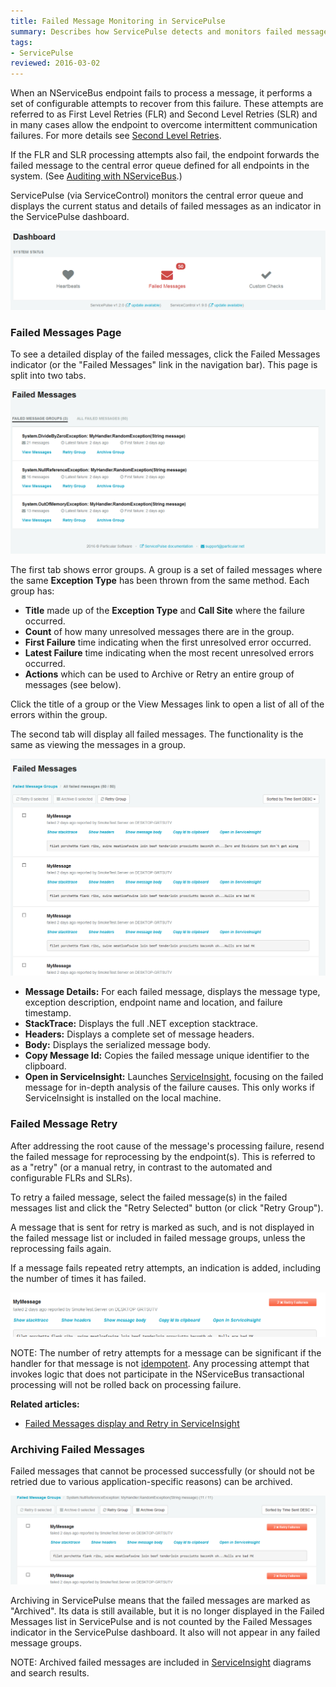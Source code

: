 ```yaml
---
title: Failed Message Monitoring in ServicePulse
summary: Describes how ServicePulse detects and monitors failed messages, and allows retrying, or archiving failing messages
tags:
- ServicePulse
reviewed: 2016-03-02 
---
```


When an NServiceBus endpoint fails to process a message, it performs a set of configurable attempts to recover from this failure. These attempts are referred to as First Level Retries (FLR) and Second Level Retries (SLR) and in many cases allow the endpoint to overcome intermittent communication failures. For more details see [Second Level Retries](/nservicebus/errors/automatic-retries.md).

If the FLR and SLR processing attempts also fail, the endpoint forwards the failed message to the central error queue defined for all endpoints in the system. (See [Auditing with NServiceBus](/nservicebus/operations/auditing.md).)

ServicePulse (via ServiceControl) monitors the central error queue and displays the current status and details of failed messages as an indicator in the ServicePulse dashboard.

![Failed Messages indicator](images/indicators-failed-message.png)


### Failed Messages Page

To see a detailed display of the failed messages, click the Failed Messages indicator (or the "Failed Messages" link in the navigation bar). This page is split into two tabs.

![Failed Message Groups Page](intro-failed-messages-failed-groups-page.png)

The first tab shows error groups. A group is a set of failed messages where the same **Exception Type** has been thrown from the same method. Each group has:

 * **Title** made up of the **Exception Type** and **Call Site** where the failure occurred.
 * **Count** of how many unresolved messages there are in the group.
 * **First Failure** time indicating when the first unresolved error occurred.
 * **Latest Failure** time indicating when the most recent unresolved errors occurred.
 * **Actions** which can be used to Archive or Retry an entire group of messages (see below).

Click the title of a group or the View Messages link to open a list of all of the errors within the group.

The second tab will display all failed messages. The functionality is the same as viewing the messages in a group.

![Failed Messages Page](intro-failed-messages-failed-messages-page.png)


 * **Message Details:** For each failed message, displays the message type, exception description, endpoint name and location, and failure timestamp. 
 * **StackTrace:** Displays the full .NET exception stacktrace.
 * **Headers:** Displays a complete set of message headers.
 * **Body:** Displays the serialized message body.
 * **Copy Message Id:** Copies the failed message unique identifier to the clipboard.
 * **Open in ServiceInsight:** Launches [ServiceInsight](/serviceinsight/), focusing on the failed message for in-depth analysis of the failure causes. This only works if ServiceInsight is installed on the local machine. 


### Failed Message Retry

After addressing the root cause of the message's processing failure, resend the failed message for reprocessing by the endpoint(s). This is referred to as a "retry" (or a manual retry, in contrast to the automated and configurable FLRs and SLRs).

To retry a failed message, select the failed message(s) in the failed messages list and click the "Retry Selected" button (or click "Retry Group").

A message that is sent for retry is marked as such, and is not displayed in the failed message list or included in failed message groups, unless the reprocessing fails again.

If a message fails repeated retry attempts, an indication is added, including the number of times it has failed.

![Repeated failure indication](images/failed-messages-repeated-failure.png)

NOTE: The number of retry attempts for a message can be significant if the handler for that message is not [idempotent](/nservicebus/concept-overview.md#idempotence). Any processing attempt that invokes logic that does not participate in the NServiceBus transactional processing will not be rolled back on processing failure.

**Related articles:**

* [Failed Messages display and Retry in ServiceInsight](/serviceinsight/#errors-and-retries)


### Archiving Failed Messages

Failed messages that cannot be processed successfully (or should not be retried due to various application-specific reasons) can be archived.

![Failed Message Archive](images/failed-messages-archive.png)

Archiving in ServicePulse means that the failed messages are marked as "Archived". Its data is still available, but it is no longer displayed in the Failed Messages list in ServicePulse and is not counted by the Failed Messages indicator in the ServicePulse dashboard. It also will not appear in any failed message groups.

NOTE: Archived failed messages are included in [ServiceInsight](/serviceinsight/) diagrams and search results.